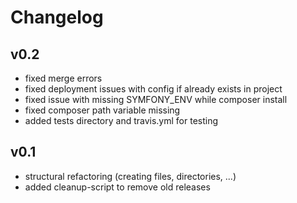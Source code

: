 # Changelog

## v0.2
* fixed merge errors
* fixed deployment issues with config if already exists in project
* fixed issue with missing SYMFONY_ENV while composer install
* fixed composer path variable missing
* added tests directory and travis.yml for testing

## v0.1

* structural refactoring (creating files, directories, ...)
* added cleanup-script to remove old releases